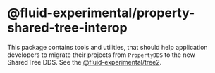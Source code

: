 # @fluid-experimental/property-shared-tree-interop

This package contains tools and utilities, that should help application developers to migrate their projects
from `PropertyDDS` to the new SharedTree DDS. See the
[@fluid-experimental/tree2](https://github.com/microsoft/FluidFramework/blob/main/experimental/dds/tree2/README.md).
